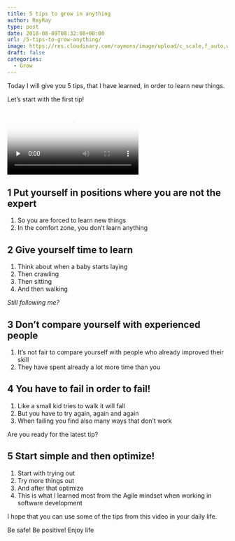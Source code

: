 ```yaml
---
title: 5 tips to grow in anything
author: RayRay
type: post
date: 2018-08-09T08:32:08+00:00
url: /5-tips-to-grow-anything/
image: https://res.cloudinary.com/raymons/image/upload/c_scale,f_auto,w_2560/v1535201277/byrayray/pietro-de-grandi-329892-unsplash
draft: false
categories:
  - Grow
---
```


Today I will give you 5 tips, that I have learned, in order to learn new things.

<!--more-->

Let’s start with the first tip!

<div class="igtv__wrapper">
    <video controls="controls" controlslist="nodownload" class="tWeCl igtv__video" playsinline="" poster="https://scontent-amt2-1.cdninstagram.com/vp/8ee9f6a1a649b9ab2a3304cb2f09a365/5B8405C6/t51.2885-15/e15/38826869_440521833122152_6666902361476169728_n.jpg" preload="none" src="https://scontent-amt2-1.cdninstagram.com/vp/d6a845357663e356ce18d5a68f5251b3/5B83ECA5/t50.16885-16/10000000_327950427943666_7896941734754516992_n.mp4" type="video/mp4"></video>
</div>

## 1 Put yourself in positions where you are not the expert

1. So you are forced to learn new things
2. In the comfort zone, you don’t learn anything

## 2 Give yourself time to learn

1. Think about when a baby starts laying
2. Then crawling
3. Then sitting
4. And then walking

*Still following me?*

## 3 Don’t compare yourself with experienced people

1. It’s not fair to compare yourself with people who already improved their skill
2. They have spent already a lot more time than you

## 4 You have to fail in order to fail!

1. Like a small kid tries to walk it will fall
2. But you have to try again, again and again
3. When failing you find also many ways that don’t work

Are you ready for the latest tip?

## 5 Start simple and then optimize!

1. Start with trying out
2. Try more things out
3. And after that optimize
4. This is what I learned most from the Agile mindset when working in software development

I hope that you can use some of the tips from this video in your daily life.

Be safe! Be positive! Enjoy life
